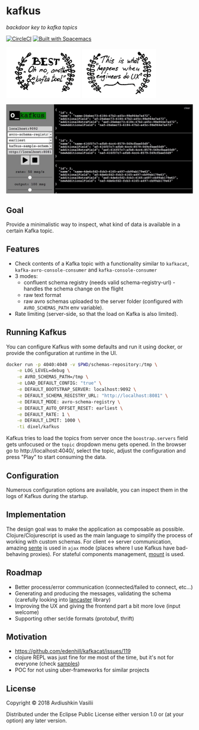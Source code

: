 # kafkus
*backdoor key to kafka topics*

[![CircleCI](https://circleci.com/gh/dixel/kafkus.svg?style=svg)](https://circleci.com/gh/dixel/kafkus)
[![Built with Spacemacs](https://cdn.rawgit.com/syl20bnr/spacemacs/442d025779da2f62fc86c2082703697714db6514/assets/spacemacs-badge.svg)](http://spacemacs.org)

![](./pic/badge-1.png) ![](./pic/badge-2.png)

![](./pic/screenshot.jpg)

## Goal
Provide a minimalistic way to inspect, what kind of data is available in a certain Kafka topic.

## Features
- Check contents of a Kafka topic with a functionality similar to `kafkacat`, `kafka-avro-console-consumer` and `kafka-console-consumer`
- 3 modes:
    - confluent schema registry (needs valid schema-registry-url) - handles the schema change on the flight
    - raw text format
    - raw avro schemas uploaded to the server folder (configured with `AVRO_SCHEMAS_PATH` env variable).
- Rate limiting (server-side, so that the load on Kafka is also limited).

## Running Kafkus

You can configure Kafkus with some defaults and run it using docker, or provide the configuration at runtime in the UI.

```bash
docker run -p 4040:4040 -v $PWD/schemas-repository:/tmp \
    -e LOG_LEVEL=debug \
    -e AVRO_SCHEMAS_PATH=/tmp \
    -e LOAD_DEFAULT_CONFIG: "true" \
    -e DEFAULT_BOOTSTRAP_SERVER: localhost:9092 \
    -e DEFAULT_SCHEMA_REGISTRY_URL: "http://localhost:8081" \
    -e DEFAULT_MODE: avro-schema-registry \
    -e DEFAULT_AUTO_OFFSET_RESET: earliest \
    -e DEFAULT_RATE: 1 \
    -e DEFAULT_LIMIT: 1000 \
    -ti dixel/kafkus
```

Kafkus tries to load the topics from server once the `boostrap.servers` field gets unfocused or the `topic` dropdown menu gets opened.
In the browser go to http://localhost:4040/, select the topic, adjust the configuration and press "Play" to start consuming the data.

## Configuration
Numerous configuration options are available, you can inspect them in the logs of Kafkus during the startup.

## Implementation
The design goal was to make the application as composable as possible.
Clojure/Clojurescript is used as the main language to simplify the process of working with custom schemas.
For client <-> server communication, amazing [sente](https://github.com/ptaoussanis/sente) is used in `ajax` mode (places where I use Kafkus
have bad-behaving proxies).
For stateful components management, [mount](https://github.com/tolitius/mount) is used.

## Roadmap
- Better process/error communication (connected/failed to connect, etc...)
- Generating and producing the messages, validating the schema (carefully looking into [lancaster](https://github.com/deercreeklabs/lancaster) library)
- Improving the UX and giving the frontend part a bit more love (input welcome)
- Supporting other ser/de formats (protobuf, thrift)

## Motivation
- https://github.com/edenhill/kafkacat/issues/119
- clojure REPL was just fine for me most of the time, but it's not for everyone (check [samples](./dev/user.clj))
- POC for not using uber-frameworks for similar projects

## License

Copyright © 2018 Avdiushkin Vasilii

Distributed under the Eclipse Public License either version 1.0 or (at
your option) any later version.
